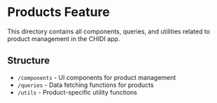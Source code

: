 # Products Feature

This directory contains all components, queries, and utilities related to product management in the CHIDI app.

## Structure
- `/components` - UI components for product management
- `/queries` - Data fetching functions for products
- `/utils` - Product-specific utility functions
